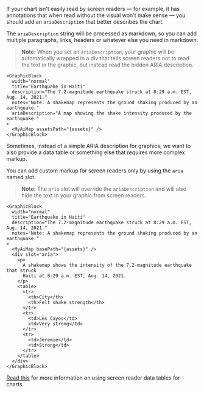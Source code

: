 If your chart isn't easily read by screen readers — for example, it has annotations that when read without the visual won't make sense — you should add an `ariaDescription` that better describes the chart.

The `ariaDescription` string will be processed as markdown, so you can add multiple paragraphs, links, headers or whatever else you need in markdown.

> **Note:** When you set an `ariaDescription`, your graphic will be automatically wrapped in a div that tells screen readers not to read the text in the graphic, but instead read the hidden ARIA description.

```svelte
<GraphicBlock
  width="normal"
  title="Earthquake in Haiti"
  description="The 7.2-magnitude earthquake struck at 8:29 a.m. EST, Aug. 14, 2021."
  notes="Note: A shakemap represents the ground shaking produced by an earthquake."
  ariaDescription="A map showing the shake intensity produced by the earthquake."
>
  <MyAiMap assetsPath="{assets}" />
</GraphicBlock>
```

Sometimes, instead of a simple ARIA description for graphics, we want to also provide a data table or something else that requires more complex markup.

You can add custom markup for screen readers only by using the `aria` named slot.

> **Note:** The `aria` slot will override the `ariaDescription` and will also hide the text in your graphic from screen readers.

```svelte
<GraphicBlock
  width="normal"
  title="Earthquake in Haiti"
  description="The 7.2-magnitude earthquake struck at 8:29 a.m. EST, Aug. 14, 2021."
  notes="Note: A shakemap represents the ground shaking produced by an earthquake."
>
  <MyAiMap basePath="{assets}" />
  <div slot="aria">
    <p>
      A shakemap shows the intensity of the 7.2-magnitude earthquake that struck
      Haiti at 8:29 a.m. EST, Aug. 14, 2021.
    </p>
    <table>
      <tr>
        <th>City</th>
        <th>Felt shake strength</th>
      </tr>
      <tr>
        <td>Les Cayes</td>
        <td>Very strong</td>
      </tr>
      <tr>
        <td>Jeremie</td>
        <td>Strong</td>
      </tr>
    </table>
  </div>
</GraphicBlock>
```

[Read this](https://accessibility.psu.edu/images/charts/) for more information on using screen reader data tables for charts.

